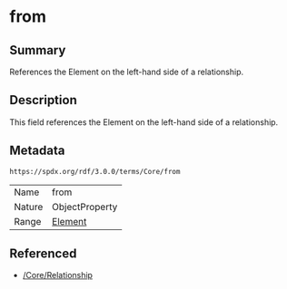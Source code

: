 <!-- Automatically generated by spec-parser v2.3.0 on 2024-07-16T15:00:52.540788+00:00 -->
<!-- SPDX-License-Identifier: Community-Spec-1.0 -->

# from

## Summary

References the Element on the left-hand side of a relationship.


## Description

This field references the Element on the left-hand side of a relationship.


## Metadata

`https://spdx.org/rdf/3.0.0/terms/Core/from`


| | |
|---|---|
| Name | from |
| Nature | ObjectProperty |
| Range | [Element](../Classes/Element.md) |




## Referenced

- [/Core/Relationship](../../Core/Classes/Relationship.md)

